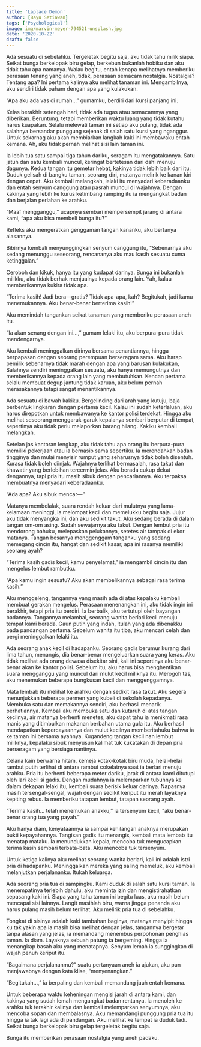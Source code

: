```yaml
---
title: 'Laplace Demon'
author: [Bayu Setiawan]
tags: ['Psychological']
image: img/marvin-meyer-794521-unsplash.jpg
date: '2020-10-22'
draft: false
---
```


Ada sesuatu di sebelahku. Tergeletak begitu saja, aku tidak tahu milik siapa. Seikat bunga berkelopak biru gelap, berkebun bukanlah hobiku dan aku tidak tahu apa namanya. Walau begitu, entah kenapa melihatnya memberiku perasaan tenang yang aneh, tidak, perasaan semacam nostalgia. Nostalgia? Tentang apa? Ini pertama kalinya aku melihat tanaman ini. Mengambilnya, aku sendiri tidak paham dengan apa yang kulakukan.

“Apa aku ada vas di rumah…” gumamku, berdiri dari kursi panjang ini.

Kelas berakhir setengah hari, tidak ada tugas atau semacamnya yang diberikan. Beruntung, tetapi memberikan waktu luang yang tidak kutahu harus kuapakan. Selalu melewati taman ini setiap aku pulang, tidak ada salahnya bersandar punggung sejenak di salah satu kursi yang nganggur. Untuk sekarnag aku akan membiarkan langkah kaki ini membawaku entah kemana. Ah, aku tidak pernah melihat sisi lain taman ini.

Ia lebih tua satu sampai tiga tahun dariku, seragam itu mengatakannya. Satu jatuh dan satu kembali muncul, keringat bertetesan dari dahi menuju dagunya. Kedua tangan itu gemetar hebat, kakinya tidak lebih baik dari itu. Duduk gelisah di bangku taman, seorang diri, matanya melirik ke kanan kiri dengan cepat. Aku kembali melangkah, lelaki itu menyadari keberadaanku dan entah senyum canggung atau pasrah muncul di wajahnya. Dengan kakinya yang lebih ke kurus ketimbang ramping itu ia mengangkat badan dan berjalan perlahan ke arahku.

“Maaf mengganggu,” ucapnya sembari mempersempit jarang di antara kami, “apa aku bisa membeli bunga itu?”

Refleks aku mengeratkan genggaman tangan kananku, aku bertanya alasannya.

Bibirnya kembali menyunggingkan senyum canggung itu, “Sebenarnya aku sedang menunggu seseorang, rencananya aku mau kasih sesuatu cuma ketinggalan.”

Ceroboh dan kikuk, hanya itu yang kudapat darinya. Bunga ini bukanlah milikku, aku tidak berhak menjualnya kepada orang lain. Yah, kalau memberikannya kukira tidak apa.

“Terima kasih! Jadi bera—gratis? Tidak apa-apa, kah? Begitukah, jadi kamu menemukannya. Aku benar-benar berterima kasih!”

Aku memindah tangankan seikat tanaman yang memberiku perasaan aneh itu.

“Ia akan senang dengan ini…,” gumam lelaki itu, aku berpura-pura tidak mendengarnya.

Aku kembali meninggalkan dirinya bersama penantiannya, hingga berpapasan dengan seorang perempuan berseragam sama. Aku harap pemilik sebenarnya tidak marah dengan apa yang barusan kulakukan, Salahnya sendiri meninggalkan sesuatu, aku hanya memungutnya dan memberikannya kepada orang lain yang membutuhkan. Kencan pertama selalu membuat degup jantung tidak karuan, aku belum pernah merasakannya tetapi sangat menantikannya.

Ada sesuatu di bawah kakiku. Bergelinding dari arah yang kutuju, baja berbentuk lingkaran dengan pertama kecil. Kalau ini sudah keterlaluan, aku harus direpotkan untuk membawanya ke kantor polisi terdekat. Hingga aku melihat seseorang menggaruk-garuk kepalanya sembari berputar di tempat, sepertinya aku tidak perlu melaporkan barang hilang. Kakiku kembali melangkah.

Setelan jas kantoran lengkap, aku tidak tahu apa orang itu berpura-pura memiliki pekerjaan atau ia bernasib sama sepertiku. Ia merendahkan badan tingginya dan mulai menyisir rumput yang seharusnya tidak boleh disentuh. Kurasa tidak boleh diinjak. Wajahnya terlihat bermasalah, rasa takut dan khawatir yang berlebihan tercermin jelas. Aku berada cukup dekat dengannya, tapi pria itu masih sibuk dengan pencariannya. Aku terpaksa membuatnya menyadari keberadaanku.

“Ada apa? Aku sibuk mencar—”

Matanya membelalak, suara rendah keluar dari mulutnya yang lama-kelamaan meninggi, ia melompat kecil dan memelukku begitu saja. Jujur aku tidak menyangka ini, dan aku sedikit takut. Aku sedang berada di dalam tangan om-om asing. Sudah sewajarnya aku takut. Dengan lembut pria itu mendorong bahuku, melepaskan pelukannya, setetes air tampak di ekor matanya. Tangan besarnya menggenggam tanganku yang sedang memegang cincin itu, hangat dan sedikit kasar, apa ini rasanya memiliki seorang ayah?

“Terima kasih gadis kecil, kamu penyelamat,” ia mengambil cincin itu dan mengelus lembut rambutku.

“Apa kamu ingin sesuatu? Aku akan membelikannya sebagai rasa terima kasih.”

Aku menggeleng, tangannya yang masih ada di atas kepalaku kembali membuat gerakan mengelus. Perasaan menenangkan ini, aku tidak ingin ini berakhir, tetapi pria itu berdiri. Ia berbalik, aku tertutupi oleh bayangan badannya. Tangannya melambai, seorang wanita berlari kecil menuju tempat kami berada. Gaun putih yang indah, itulah yang ada dibenakku pada pandangan pertama. Sebelum wanita itu tiba, aku mencari celah dan pergi meninggalkan lelaki itu.

Ada seorang anak kecil di hadapanku. Seorang gadis berumur kurang dari lima tahun, menangis, dia benar-benar mengeluarkan suara yang keras. Aku tidak melihat ada orang dewasa disekitar sini, kali ini sepertinya aku benar-benar akan ke kantor polisi. Sebelum itu, aku harus bisa menghentikan suara mengganggu yang muncul dari mulut kecil miliknya itu. Merogoh tas, aku menemukan beberapa bungkusan kecil dan menggenggamnya.

Mata lembab itu melihat ke arahku dengan sedikit rasa takut. Aku segera menunjukkan beberapa permen yang kubeli di sekolah kepadanya. Membuka satu dan memakannya sendiri, aku berhasil menarik perhatiannya. Kembali aku membuka satu dan kutaruh di atas tangan kecilnya, air matanya berhenti menetes, aku dapat tahu ia menikmati rasa manis yang ditimbulkan makanan berbahan utama gula itu. Aku berhasil mendapatkan kepercayaannya dan mulut kecilnya memberitahuku bahwa ia ke taman ini bersama ayahnya. Kugandeng tangan kecil nan lembut miliknya, kepalaku sibuk menyusun kalimat tuk kukatakan di depan pria berseragam yang bersiaga nantinya.

Celana kain berwarna hitam, kemeja kotak-kotak biru muda, helai-helai rambut putih terlihat di antara rambut cokelatnya saat ia berlari menuju arahku. Pria itu berhenti beberapa meter dariku, jarak di antara kami ditutupi oleh lari kecil si gadis. Dengan mudahnya ia melemparkan tubuhnya ke dalam dekapan lelaki itu, kembali suara berisik keluar darinya. Napasnya masih tersengal-sengal, wajah dengan sedikit keriput itu merah layaknya kepiting rebus. Ia memberiku tatapan lembut, tatapan seorang ayah.

“Terima kasih… telah menemukan anakku,” ia tersenyum kecil, “aku benar-benar orang tua yang payah.”

Aku hanya diam, kenyataannya ia sampai kehilangan anaknya merupakan bukti kepayahannya. Tangisan gadis itu menangis, kembali mata lembab itu menatap mataku. Ia menundukkan kepala, mencoba tuk mengucapkan terima kasih sembari terbata-bata. Aku mencoba tuk tersenyum.

Untuk ketiga kalinya aku melihat seorang wanita berlari, kali ini adalah istri pria di hadapanku. Meninggalkan mereka yang saling memeluk, aku kembali melanjutkan perjalananku. Itukah keluarga.

Ada seorang pria tua di sampingku. Kami duduk di salah satu kursi taman. Ia menempatinya terlebih dahulu, aku meminta izin dan mengistirahatkan sepasang kaki ini. Siapa yang tahu taman ini begitu luas, aku masih belum mencapai sisi lainnya. Langit masihlah biru, warna jingga penanda aku harus pulang masih belum terlihat. Aku melirik pria tua di sebelahku.

Tongkat di sisinya adalah kaki tambahan baginya, matanya menyipit hingga ku tak yakin apa ia masih bisa melihat dengan jelas, tangannya bergetar tanpa alasan yang jelas, ia memandang menembus perpohonan penghias taman. Ia diam. Layaknya sebuah patung ia bergeming. Hingga ia menangkap basah aku yang menatapnya. Senyum lemah ia sunggingkan di wajah penuh keriput itu.

“Bagaimana perjalananmu?” suatu pertanyaan aneh ia ajukan, aku pun menjawabnya dengan kata klise, “menyenangkan.”

“Begitukah…,” ia berpaling dan kembali memandang jauh entah kemana. 

Untuk beberapa waktu keheningan mengisi jarah di antara kami, dan kakinya yang sudah lemah mengangkat badan rentanya. Ia menoleh ke arahku tuk terakhir kalinya dan kembali melemparkan senyumnya, aku mencoba sopan dan membalasnya. Aku memandangi punggung pria tua itu hingga ia tak lagi ada di pandangan. Aku melihat ke tempat ia duduk tadi. Seikat bunga berkelopak biru gelap tergeletak begitu saja.

Bunga itu memberikan perasaan nostalgia yang aneh padaku.
